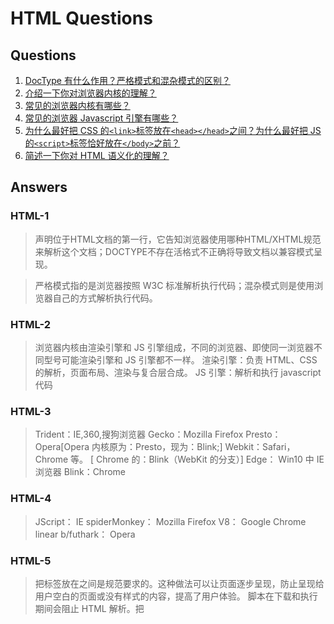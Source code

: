 # HTML Questions

## Questions

1.  [DocType 有什么作用？严格模式和混杂模式的区别？](#html-1)
1.  [介绍一下你对浏览器内核的理解？](#html-2)
1.  [常见的浏览器内核有哪些？](#html-3)
1.  [常见的浏览器 Javascript 引擎有哪些？](#html-4)
1.  [为什么最好把 CSS 的`<link>`标签放在`<head></head>`之间？为什么最好把 JS 的`<script>`标签恰好放在`</body>`之前？](#html-5)
1.  [简述一下你对 HTML 语义化的理解？](#html-6)

## Answers

### HTML-1

> <!DOCTYPE>声明位于HTML文档的第一行，它告知浏览器使用哪种HTML/XHTML规范来解析这个文档；DOCTYPE不存在活格式不正确将导致文档以兼容模式呈现。

> 严格模式指的是浏览器按照 W3C 标准解析执行代码；混杂模式则是使用浏览器自己的方式解析执行代码。

### HTML-2

> 浏览器内核由渲染引擎和 JS 引擎组成，不同的浏览器、即使同一浏览器不同型号可能渲染引擎和 JS 引擎都不一样。
> 渲染引擎：负责 HTML、CSS 的解析，页面布局、渲染与复合层合成。
> JS 引擎：解析和执行 javascript 代码

### HTML-3

> Trident：IE,360,搜狗浏览器
> Gecko：Mozilla Firefox
> Presto：Opera[Opera 内核原为：Presto，现为：Blink;]
> Webkit：Safari，Chrome 等。 [ Chrome 的：Blink（WebKit 的分支）]
> Edge： Win10 中 IE 浏览器
> Blink：Chrome

### HTML-4

> JScript： IE
> spiderMonkey： Mozilla Firefox
> V8： Google Chrome
> linear b/futhark： Opera

### HTML-5

> 把<link>标签放在<head></head>之间是规范要求的。这种做法可以让页面逐步呈现，防止呈现给用户空白的页面或没有样式的内容，提高了用户体验。
> 脚本在下载和执行期间会阻止 HTML 解析。把<script>标签放在底部，保证 HTML 首先完成解析，将页面尽早呈现给用户。

### HTML-6

> 用正确的标签做正确的事情。
> html 语义化让页面的内容结构化，结构更清晰，便于对浏览器、搜索引擎解析;
> 即使在没有样式 CSS 情况下也以一种文档格式显示，并且是容易阅读的;
> 搜索引擎的爬虫也依赖于 HTML 标记来确定上下文和各个关键字的权重，利于 SEO;
> 使阅读源代码的人对网站更容易将网站分块，便于阅读维护理解。
